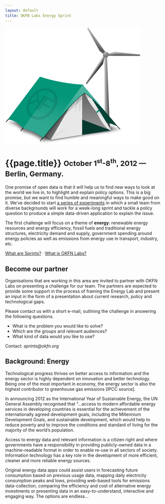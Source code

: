 ```yaml
---
layout: default
title: OKFN Labs Energy Sprint
---
```


<img src="/img/turbine-tent.png" class="logo">
<h1>
  {{page.title}}
  <small>October 1<sup>st</sup>-8<sup>th</sup>, 2012 &mdash; Berlin, Germany.</small>
</h1>

<p class="teaser">One promise of open data is that it will help us to find new ways to look at the world we live in, to highlight and explain policy options. This is a big promise, but we want to find humble and meaningful ways to make good on it. We’ve decided to start <a href="/">a series of experiments</a> in which a small team from diverse backgrounds will work for a week-long sprint and tackle a policy question to produce a simple data-driven application to explain the issue.</p>

<p>The first challenge will focus on a theme of <strong>energy</strong>: renewable energy resources and energy efficiency, fossil fuels and traditional energy structures, electricity demand and supply, government spending around energy policies as well as emissions from energy use in transport, industry, etc.</p>

<p>
<a href="/">What are Sprints?</a> &middot; <a href="http://okfnlabs.org">What is OKFN Labs?</a>
</p>

<h2>Become our partner</h2>

<p>Organisations that are working in this area are invited to partner with OKFN Labs on presenting a challenge for our team. The partners are expected to provide some support in the process of framing the Energy Lab and present an input in the form of a presentation about current research, policy and technological gaps.</p>

<p>Please contact us with a short e-mail, outlining the challenge in answering the following questions.</p>

<ul>
  <li>What is the problem you would like to solve?</li>
  <li>Which are the groups and relevant audiences?</li>
  <li>What kind of data would you like to use?</li>
</ul>

<p>
  Contact: <em>sprints@okfn.org</em>
</p>

<h2>Background: Energy</h2>

<p>Technological progress thrives on better access to information and the energy sector is highly dependent on innovation and better technology. Being one of the most important in economy, the energy sector is also the highest contributor to greenhouse gas emissions [IPCC source].</p>

<p>In announcing 2012 as the International Year of Sustainable Energy, the UN General Assembly recognised that “…access to modern affordable energy services in developing countries is essential for the achievement of the internationally agreed development goals, including the Millennium Development Goals, and sustainable development, which would help to reduce poverty and to improve the conditions and standard of living for the majority of the world’s population.</p>

<p>Access to energy data and relevant information is a citizen right and where governments have a responsibility in providing publicly-owned data in a machine-readable format in order to enable re-use in all sectors of society. Information technology has a key role in the development of more efficient, cleaner and more reliable energy sources.</p>

<p>Original energy data apps could assist users in forecasting future consumption based on previous usage data, mapping daily electricity consumption peaks and lows, providing web-based tools for emissions data-collection, comparing the efficiency and cost of alternative energy investments or presenting data in an easy-to-understand, interactive and engaging way. The options are endless…</p>

